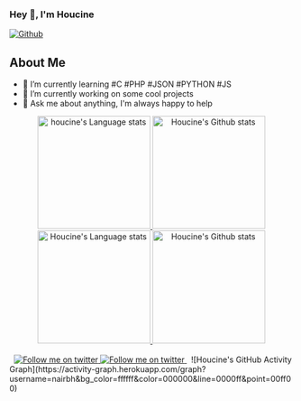 ### Hey 👋, I'm Houcine

[![Github](https://img.shields.io/github/followers/nairbh?label=Follow&style=social)](https://github.com/nairbh)


## About Me
- 🌱 I’m currently learning #C #PHP #JSON #PYTHON #JS
- 🔭 I’m currently working on some cool projects
- 💬 Ask me about anything, I'm always happy to help

<!-- Light Mode -->
<div align="center"> 
<a href="https://github.com/anuraghazra/github-readme-stats#gh-light-mode-only">
<img height=200 src="https://github-readme-stats-git-masterrstaa-rickstaa.vercel.app/api/top-langs/?username=nairbh&layout=compact&langs_count=10&hide_border=true&role=owner,collaborator&theme=default#gh-light-mode-only" alt="houcine's Language stats" />
</a>
<a href="https://github.com/anuraghazra/github-readme-stats#gh-light-mode-only">
<img height=200 src="https://github-readme-stats-git-masterrstaa-rickstaa.vercel.app/api?username=nairbh&show_icons=true&count_private=true&line_height=28&hide_border=true&card_width=347&include_all_commits=true&role=owner,collaborator&exclude_repo=github-readme-stats&theme=default#gh-light-mode-only" alt="Houcine's Github stats" />
</a>
</div>

<!-- Dark Mode -->
<div align="center"> 
<a href="https://github.com/anuraghazra/github-readme-stats#gh-dark-mode-only">
<img height=200 src="https://github-readme-stats-git-masterrstaa-rickstaa.vercel.app/api/top-langs/?username=nairbh&layout=compact&langs_count=10&hide_border=true&role=owner,collaborator&theme=dark&bg_color=000000#gh-dark-mode-only" alt="Houcine's Language stats" />
</a>
<a href="https://github.com/anuraghazra/github-readme-stats#gh-dark-mode-only">
<img height=200 src="https://github-readme-stats-git-masterrstaa-rickstaa.vercel.app/api?username=Houcine&show_icons=true&count_private=true&line_height=28&hide_border=true&card_width=347&include_all_commits=true&role=owner,collaborator&exclude_repo=github-readme-stats&theme=dark&bg_color=000000#gh-dark-mode-only" alt="Houcine's Github stats" />
</a>
</div>

<br/>

<!-- Social button 1 -->
<!-- Light Mode -->
<div>
<!-- Dark Mode -->
&nbsp;
<!-- Social button 2 -->
<!-- Light Mode -->
<a href="https://twitter.com/intent/follow?screen_name=gemsnair#gh-light-mode-only">
<img src="https://img.shields.io/badge/follow-%40rick_staa-1DA1F2?style=for-the-badge&logo=twitter&labelColor=000&color=3572A5#gh-light-mode-only" alt="Follow me on twitter" >
</a>
<!-- Dark Mode -->
<a href="https://twitter.com/intent/follow?screen_name=gemsnair#gh-dark-mode-only">
<img src="https://img.shields.io/badge/follow-%40gemsnair-1DA1F2?style=for-the-badge&logo=twitter&labelColor=000&color=FFF#gh-dark-mode-only" alt="Follow me on twitter" >
</a>
&nbsp;
<!-- Social button 3 -->
<!-- Light Mode -->
  ![Houcine's GitHub Activity Graph](https://activity-graph.herokuapp.com/graph?username=nairbh&bg_color=ffffff&color=000000&line=0000ff&point=00ff00)

<!-- Dark Mode -->
<div style="text-align: left;">
  <img src="https://zupimages.net/up/23/22/fqai.gif" alt="Description de l'image" style="max-width: 0%;" />
</div>

</div>
